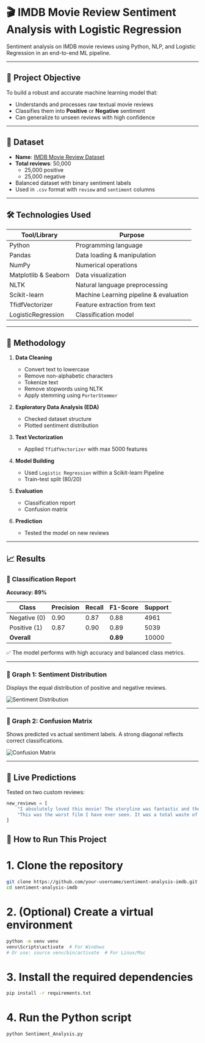 # 🎬 IMDB Movie Review Sentiment Analysis with Logistic Regression

Sentiment analysis on IMDB movie reviews using Python, NLP, and Logistic Regression in an end-to-end ML pipeline.

---

## 📌 Project Objective

To build a robust and accurate machine learning model that:
- Understands and processes raw textual movie reviews
- Classifies them into **Positive** or **Negative** sentiment
- Can generalize to unseen reviews with high confidence

---

## 📂 Dataset

- **Name**: [IMDB Movie Review Dataset](https://ai.stanford.edu/~amaas/data/sentiment/)
- **Total reviews**: 50,000  
  - 25,000 positive  
  - 25,000 negative  
- Balanced dataset with binary sentiment labels  
- Used in `.csv` format with `review` and `sentiment` columns

---

## 🛠️ Technologies Used

| Tool/Library         | Purpose                                  |
|----------------------|------------------------------------------|
| Python               | Programming language                     |
| Pandas               | Data loading & manipulation              |
| NumPy                | Numerical operations                     |
| Matplotlib & Seaborn | Data visualization                       |
| NLTK                 | Natural language preprocessing           |
| Scikit-learn         | Machine Learning pipeline & evaluation   |
| TfidfVectorizer      | Feature extraction from text             |
| LogisticRegression   | Classification model                     |

---

## 🧠 Methodology

1. **Data Cleaning**  
   - Convert text to lowercase  
   - Remove non-alphabetic characters  
   - Tokenize text  
   - Remove stopwords using NLTK  
   - Apply stemming using `PorterStemmer`

2. **Exploratory Data Analysis (EDA)**  
   - Checked dataset structure  
   - Plotted sentiment distribution

3. **Text Vectorization**  
   - Applied `TfidfVectorizer` with max 5000 features

4. **Model Building**  
   - Used `Logistic Regression` within a Scikit-learn Pipeline  
   - Train-test split (80/20)

5. **Evaluation**  
   - Classification report  
   - Confusion matrix

6. **Prediction**  
   - Tested the model on new reviews

---

## 📈 Results

### 🔹 Classification Report

**Accuracy: 89%**

| Class        | Precision | Recall | F1-Score | Support |
|--------------|-----------|--------|----------|---------|
| Negative (0) | 0.90      | 0.87   | 0.88     | 4961    |
| Positive (1) | 0.87      | 0.90   | 0.89     | 5039    |
| **Overall**  |           |        | **0.89** | 10000   |

✅ The model performs with high accuracy and balanced class metrics.

---

### 🔹 Graph 1: Sentiment Distribution

Displays the equal distribution of positive and negative reviews.

![Sentiment Distribution](samples/sentiment_distribution.png)

---

### 🔹 Graph 2: Confusion Matrix

Shows predicted vs actual sentiment labels. A strong diagonal reflects correct classifications.

![Confusion Matrix](samples/confusion_matrix.png)

---

## 🧪 Live Predictions

Tested on two custom reviews:

```python
new_reviews = [
    "I absolutely loved this movie! The storyline was fantastic and the acting was superb.",
    "This was the worst film I have ever seen. It was a total waste of time."
]
```

## 🚀 How to Run This Project

# 1. Clone the repository
```bash
git clone https://github.com/your-username/sentiment-analysis-imdb.git
cd sentiment-analysis-imdb
```

# 2. (Optional) Create a virtual environment
```bash
python -m venv venv
venv\Scripts\activate  # For Windows
# Or use: source venv/bin/activate  # For Linux/Mac
```

# 3. Install the required dependencies
```bash
pip install -r requirements.txt
```

# 4. Run the Python script
```bash
python Sentiment_Analysis.py
```

